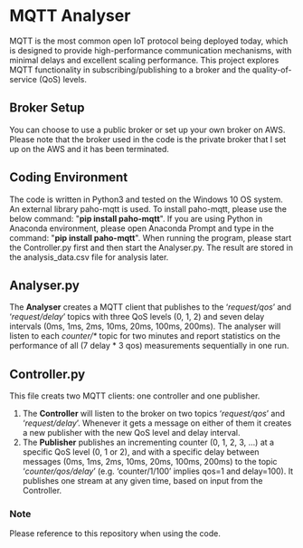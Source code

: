 # MQTT Analyser
MQTT is the most common open IoT protocol being deployed today, which is designed to provide high-performance communication mechanisms, with minimal delays and excellent scaling performance. This project explores MQTT functionality in subscribing/publishing to a broker and the quality-of-service (QoS) levels.

## Broker Setup

You can choose to use a public broker or set up your own broker on AWS. Please note that the broker used in the code is the private broker that I set up on the AWS and it has been terminated. 

## Coding Environment

The code is written in Python3 and tested on the Windows 10 OS system. An external library paho-mqtt is used. To install paho-mqtt, please use the below command: "**pip install paho-mqtt**". If you are using Python in Anaconda environment, please open Anaconda Prompt and type in the command: "**pip install paho-mqtt**". When running the program, please start the Controller.py first and then start the Analyser.py. The result are stored in the analysis_data.csv file for analysis later. 

## Analyser.py

The **Analyser** creates a MQTT client that publishes to the ‘*request/qos*’ and ‘*request/delay*’ topics with three QoS levels (0, 1, 2) and seven delay intervals (0ms, 1ms, 2ms, 10ms, 20ms, 100ms, 200ms). The analyser will listen to each *counter/\** topic for two minutes and report statistics on the performance of all (7 delay * 3 qos) measurements sequentially in one run.

## Controller.py

This file creats two MQTT clients: one controller and one publisher. 
1. The **Controller** will listen to the broker on two topics ‘*request/qos*’ and ‘*request/delay*’. Whenever it gets a message on either of them it creates a new publisher with the new QoS level and delay interval. 
2. The **Publisher** publishes an incrementing counter (0, 1, 2, 3, …) at a specific QoS level (0, 1 or 2), and with a specific delay between messages (0ms, 1ms, 2ms, 10ms, 20ms, 100ms, 200ms) to the topic ‘*counter/qos/delay*’ (e.g. ‘counter/1/100’ implies qos=1 and delay=100). It publishes one stream at any given time, based on input from the Controller.

### Note
Please reference to this repository when using the code.
